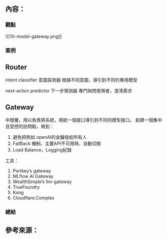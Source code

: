 
## 內容：
### 觀點
![[10-model-gateway.png]]

### 案例
## Router
intent classifier 意圖探測器
根據不同意圖，導引到不同的專用模型

next-action predictor 下一步預測器
專門詢問使用者，澄清需求
## Gateway
中間層，用以負責將系統，用統一個接口導引到不同的模型接口。
創建一個集中且受控的訪問點，做到：
1. 避免把例如 openAI的金鑰發給所有人
2. FallBack 機制，主要API不可用時，自動切換
3. Load Balance，Logging紀錄

工具：
1. Portkey’s gateway
2. MLflow AI Gateway
3. WealthSimple’s llm-gateway
4. TrueFoundry
5. Kong
6. Cloudflare.Complex


### 總結



## 參考來源：